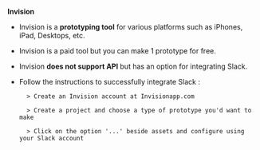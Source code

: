 **Invision**

* Invision is a **prototyping tool** for various platforms such as iPhones, iPad, Desktops, etc.

* Invision is a paid tool but you can make 1 prototype for free.

* Invision **does not support API** but has an option for integrating Slack.

* Follow the instructions to successfully integrate Slack :

        > Create an Invision account at Invisionapp.com

        > Create a project and choose a type of prototype you'd want to make

        > Click on the option '...' beside assets and configure using your Slack account				
